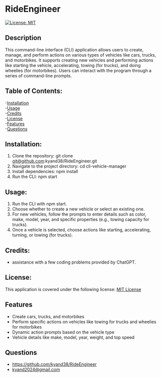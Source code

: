 # RideEngineer
 [![License: MIT](https://img.shields.io/badge/License-MIT-yellow.svg)](https://opensource.org/licenses/MIT)

 ## Description
 This command-line interface (CLI) application allows users to create, manage, and perform actions on various types of vehicles like cars, trucks, and motorbikes. It supports creating new vehicles and performing actions like starting the vehicle, accelerating, towing (for trucks), and doing wheelies (for motorbikes). Users can interact with the program through a series of command-line prompts.
 
 ## Table of Contents:

 -[Installation](#installation)<br/>
 -[Usage](#usage)<br/>
 -[Credits](#credits)<br/>
 -[License](#license)<br/>
 -[Features](#features)<br/>
 -[Questions](#questions)<br/>

## Installation: 
1. Clone the repository: git clone git@github.com:kyand38/RideEngineer.git
2. Navigate to the project directory: cd cli-vehicle-manager
3. Install dependencies: npm install
4. Run the CLI: npm start

## Usage:
1. Run the CLI with npm start.
2. Choose whether to create a new vehicle or select an existing one.
3. For new vehicles, follow the prompts to enter details such as color, make, model, year, and specific properties (e.g., towing capacity for trucks).
4. Once a vehicle is selected, choose actions like starting, accelerating, turning, or towing (for trucks).


## Credits:
 - assistance with a few coding problems provided by ChatGPT.


## License:
This application is covered under the following license: [MIT License](https://www.gnu.org/licenses/gpl-3.0)

## Features
 - Create cars, trucks, and motorbikes  
 - Perform specific actions on vehicles like towing for trucks and wheelies for motorbikes  
 - Dynamic action prompts based on the vehicle type  
 - Vehicle details like make, model, year, weight, and top speed

## Questions
 - https://github.com/kyand38/RideEngineer
 - kyand2024@gmail.com

